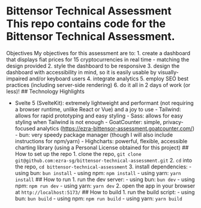 # Bittensor Technical Assessment This repo contains code for the Bittensor Technical Assessment.

Objectives My objectives for this assessment are to: 1. create a dashboard that displays fiat prices
for 15 cryptocurrencies in real time - matching the design provided 2. style the dashboard to be
responsive 3. design the dashboard with accessibility in mind, so it is easily usable by
visually-impaired and/or keyboard users 4. integrate analytics 5. employ SEO best practices
(including server-side rendering) 6. do it all in 2 days of work (or less)! ## Technology Highlights

-   Svelte 5 (SvelteKit): extremely lightweight and performant (not requiring a browser runtime,
    unlike React or Vue) and a joy to use - Tailwind: allows for rapid prototyping and easy styling -
    Sass: allows for easy styling when Tailwind is not enough - GoatCounter: simple, privacy-focused
    analytics (https://ezra-bittensor-assessment.goatcounter.com/) - bun: very speedy package manager
    (though I will also include instructions for npm/yarn) - Highcharts: powerful, flexible, accessible
    charting library (using a Personal License obtained for this project) ## How to set up the repo 1.
    clone the repo, `git clone git@github.com:ezra-sg/bittensor-technical-assessment.git` 2. `cd` into
    the repo, `cd bittensor-technical-assessment` 3. install dependencies: - using bun: `bun install` -
    using npm: `npm install` - using yarn: `yarn install` ## How to run 1. run the dev server: - using
    bun: `bun dev` - using npm: `npm run dev` - using yarn: `yarn dev` 2. open the app in your browser
    at `http://localhost:5173/` ## How to build 1. run the build script: - using bun: `bun build` -
    using npm: `npm run build` - using yarn: `yarn build`
